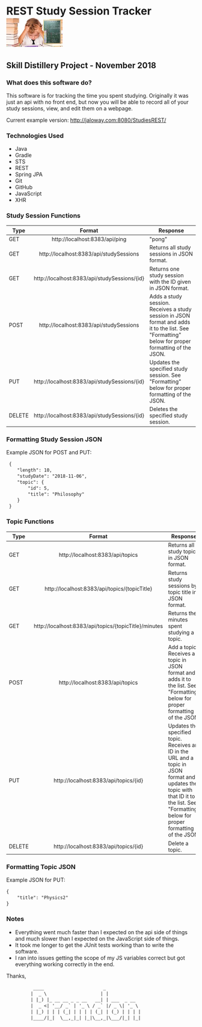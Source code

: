 # REST Study Session Tracker  &nbsp;&nbsp;&nbsp;&nbsp;&nbsp;&nbsp; ![homework](homework_small.jpg) #

## Skill Distillery Project - November 2018 ##

### What does this software do? ###

This software is for tracking the time you spent studying. Originally it was just an api with no front end, but now you will be able to record all of your study sessions, view, and edit them on a webpage.

Current example version: http://jaloway.com:8080/StudiesREST/

### Technologies Used ###

* Java
* Gradle
* STS
* REST
* Spring JPA
* Git
* GitHub
* JavaScript
* XHR


### Study Session Functions ###


| Type        | Format          | Response  |
| ------------- |:-------------:| -----|
| GET      | http://localhost:8383/api/ping | "pong" |
| GET      | http://localhost:8383/api/studySessions | Returns all study sessions in JSON format. |
| GET      | http://localhost:8383/api/studySessions/{id} | Returns one study session with the ID given in JSON format.  |
| POST      | http://localhost:8383/api/studySessions | Adds a study session. Receives a study session in JSON format and adds it to the list. See "Formatting" below for proper formatting of the JSON. |
| PUT      | http://localhost:8383/api/studySessions/{id} | Updates the specified study session. See "Formatting" below for proper formatting of the JSON. |
| DELETE      | http://localhost:8383/api/studySessions/{id} | Deletes the specified study session. |

### Formatting Study Session JSON ###

Example JSON for POST and PUT:

```
 {
    "length": 10,
    "studyDate": "2018-11-06",
    "topic": {
        "id": 5,
        "title": "Philosophy"
    }
 }
 ```


### Topic Functions ###


| Type     |                            Format                     | Response                                 |
| -------- |:-----------------------------------------------------:| -----------------------------------------|
| GET      | http://localhost:8383/api/topics                      | Returns all study topics in JSON format. |
| GET      | http://localhost:8383/api/topics/{topicTitle}         | Returns study sessions by topic title in JSON format.   |
| GET      | http://localhost:8383/api/topics/{topicTitle}/minutes | Returns the minutes spent studying a topic.   |
| POST     | http://localhost:8383/api/topics                      | Add a topic. Receives a topic in JSON format and adds it to the list. See "Formatting" below for proper formatting of the JSON.                            |
| PUT      | http://localhost:8383/api/topics/{id}                 | Updates the specified topic. Receives an ID in the URL and a topic in JSON format and updates the topic with that ID it to the list. See "Formatting" below for proper formatting of the JSON.                          |
| DELETE   | http://localhost:8383/api/topics/{id}                 | Delete a topic.                          |

### Formatting Topic JSON ###

Example JSON for PUT:

```
{
    "title": "Physics2"
}
  ```

 ### Notes ###

 * Everything went much faster than I expected on the api side of things and much slower than I expected on the JavaScript side of things.
 * It took me longer to get the JUnit tests working than to write the software.
 * I ran into issues getting the scope of my JS variables correct but got everything working correctly in the end.









 Thanks,





              ____                      _             
             |  _ \                    | |            
             | |_) |_ __ __ _ _ __   __| | ___  _ __  
             |  _ <| '__/ _` | '_ \ / _` |/ _ \| '_ \
             | |_) | | | (_| | | | | (_| | (_) | | | |
             |____/|_|  \__,_|_| |_|\__,_|\___/|_| |_|
